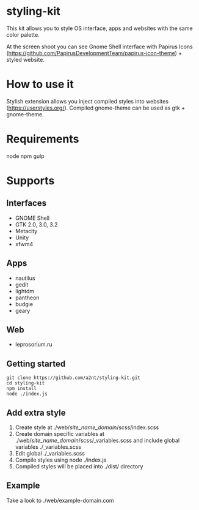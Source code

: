 # styling-kit

This kit allows you to style OS interface, apps and websites with the same color palette.

At the screen shoot you can see Gnome Shell interface with Papirus Icons (https://github.com/PapirusDevelopmentTeam/papirus-icon-theme) + styled website.

# How to use it
Stylish extension allows you inject compiled styles into websites (https://userstyles.org/).
Compiled gnome-theme can be used as gtk + gnome-theme.

# Requirements
node
npm
gulp

# Supports

## Interfaces

+ GNOME Shell
+ GTK 2.0, 3.0, 3.2
+ Metacity
+ Unity
+ xfwm4

## Apps

+ nautilus
+ gedit
+ lightdm
+ pantheon
+ budgie
+ geary

## Web

+ leprosorium.ru

## Getting started

```
git clone https://github.com/a2nt/styling-kit.git
cd styling-kit
npm install
node ./index.js
```

## Add extra style

1) Create style at ./web/*site_name_domain*/scss/index.scss
2) Create domain specific variables at ./web/*site_name_domain*/scss/_variables.scss and include global variables ./_variables.scss
3) Edit global ./_variables.scss
4) Compile styles using node ./index.js
5) Compiled styles will be placed into ./dist/ directory

## Example

Take a look to ./web/example-domain.com 
